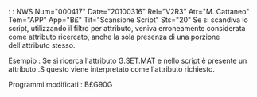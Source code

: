  :  : NWS Num="000417" Date="20100316" Rel="V2R3" Atr="M. Cattaneo" Tem="APP" App="B£" Tit="Scansione Script" Sts="20"
Se si scandiva lo script, utilizzando il filtro per attributo, veniva erroneamente considerata come
attributo ricercato, anche la sola presenza di una porzione dell'attributo stesso.

Esempio : 
Se si ricerca l'attributo G.SET.MAT e nello script è presente un attributo .S questo viene interpretato come l'attributo richiesto.

Programmi modificati : 
B£G90G
